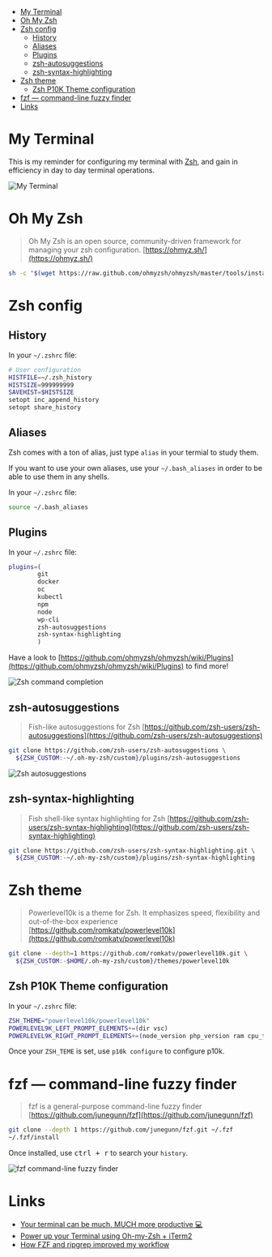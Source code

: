 <!-- TOC titleSize:2 tabSpaces:2 depthFrom:1 depthTo:6 withLinks:1 updateOnSave:1 orderedList:0 skip:0 title:0 charForUnorderedList:* -->
* [My Terminal](#my-terminal)
* [Oh My Zsh](#oh-my-zsh)
* [Zsh config](#zsh-config)
  * [History](#history)
  * [Aliases](#aliases)
  * [Plugins](#plugins)
  * [zsh-autosuggestions](#zsh-autosuggestions)
  * [zsh-syntax-highlighting](#zsh-syntax-highlighting)
* [Zsh theme](#zsh-theme)
  * [Zsh P10K Theme configuration](#zsh-p10k-theme-configuration)
* [fzf — command-line fuzzy finder](#fzf--command-line-fuzzy-finder)
* [Links](#links)
<!-- /TOC -->

# My Terminal

This is my reminder for configuring my terminal with [Zsh](https://www.zsh.org/),
and gain in efficiency in day to day terminal operations.

![My Terminal](./img/terminal.png)

# Oh My Zsh

> Oh My Zsh is an open source, community-driven framework for managing your zsh configuration.
[https://ohmyz.sh/](https://ohmyz.sh/)

```bash
sh -c "$(wget https://raw.github.com/ohmyzsh/ohmyzsh/master/tools/install.sh -O -)"
```

# Zsh config

## History

In your `~/.zshrc` file:
```bash
# User configuration
HISTFILE=~/.zsh_history
HISTSIZE=999999999
SAVEHIST=$HISTSIZE
setopt inc_append_history
setopt share_history
```

## Aliases

Zsh comes with a ton of alias, just type `alias` in your termial to study them.

If you want to use your own aliases, use your `~/.bash_aliases` in order to be
able to use them in any shells.

In your `~/.zshrc` file:
```bash
source ~/.bash_aliases
```

## Plugins

In your `~/.zshrc` file:
```bash
plugins=(
        git
        docker
        oc
        kubectl
        npm
        node
        wp-cli
        zsh-autosuggestions
        zsh-syntax-highlighting
        )
```

Have a look to [https://github.com/ohmyzsh/ohmyzsh/wiki/Plugins](https://github.com/ohmyzsh/ohmyzsh/wiki/Plugins) to find more!

![Zsh command completion](./img/suggestions.png)

## zsh-autosuggestions

> Fish-like autosuggestions for Zsh [https://github.com/zsh-users/zsh-autosuggestions](https://github.com/zsh-users/zsh-autosuggestions)

```bash
git clone https://github.com/zsh-users/zsh-autosuggestions \
  ${ZSH_CUSTOM:-~/.oh-my-zsh/custom}/plugins/zsh-autosuggestions
```

![Zsh autosuggestions](./img/autocomplete.png)

## zsh-syntax-highlighting

> Fish shell-like syntax highlighting for Zsh [https://github.com/zsh-users/zsh-syntax-highlighting](https://github.com/zsh-users/zsh-syntax-highlighting)

```bash
git clone https://github.com/zsh-users/zsh-syntax-highlighting.git \
  ${ZSH_CUSTOM:-~/.oh-my-zsh/custom}/plugins/zsh-syntax-highlighting
```

# Zsh theme

> Powerlevel10k is a theme for Zsh. It emphasizes speed, flexibility and out-of-the-box experience [https://github.com/romkatv/powerlevel10k](https://github.com/romkatv/powerlevel10k)

```bash
git clone --depth=1 https://github.com/romkatv/powerlevel10k.git \
  ${ZSH_CUSTOM:-$HOME/.oh-my-zsh/custom}/themes/powerlevel10k
```

## Zsh P10K Theme configuration

In your `~/.zshrc` file:
```bash
ZSH_THEME="powerlevel10k/powerlevel10k"
POWERLEVEL9K_LEFT_PROMPT_ELEMENTS+=(dir vsc)
POWERLEVEL9K_RIGHT_PROMPT_ELEMENTS+=(node_version php_version ram cpu_temp)
```

Once your `ZSH_TEME` is set, use `p10k configure` to configure p10k.

# fzf — command-line fuzzy finder

> fzf is a general-purpose command-line fuzzy finder [https://github.com/junegunn/fzf](https://github.com/junegunn/fzf)

```bash
git clone --depth 1 https://github.com/junegunn/fzf.git ~/.fzf
~/.fzf/install
```

Once installed, use <kbd>ctrl + r</kbd> to search your `history`.

![fzf command-line fuzzy finder](./img/fzf.png)

# Links

  * [Your terminal can be much, MUCH more productive 💻](https://medium.com/@ivanaugustobd/your-terminal-can-be-much-much-more-productive-5256424658e8)
  * [Power up your Terminal using Oh-my-Zsh + iTerm2](https://medium.com/swlh/power-up-your-terminal-using-oh-my-zsh-iterm2-c5a03f73a9fb)
  * [How FZF and ripgrep improved my workflow](https://medium.com/@sidneyliebrand/how-fzf-and-ripgrep-improved-my-workflow-61c7ca212861)

<!--
[//]: pandoc \
  --variable mainfont="DejaVu Sans" \
  --variable monofont="DejaVu Sans Mono" \
  --variable fontsize=11pt \
  --variable geometry:"top=1.5cm, bottom=2.5cm, left=1.5cm, right=1.5cm" \
  --variable geometry:a4paper \
  --variable colorlinks \
  --variable linkcolor=blue \
  --variable urlcolor=blue \
  --number-sections \
  --highlight-style tango \
  -f markdown README.md \
  --pdf-engine=lualatex \
  -o MyTerminal.pdf && xdg-open MyTerminal.pdf
-->